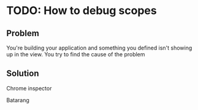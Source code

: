 # TODO: How to debug scopes

## Problem

You're building your application and something you defined isn't showing up in the view. You try to find the cause of
 the problem

## Solution

Chrome inspector

Batarang